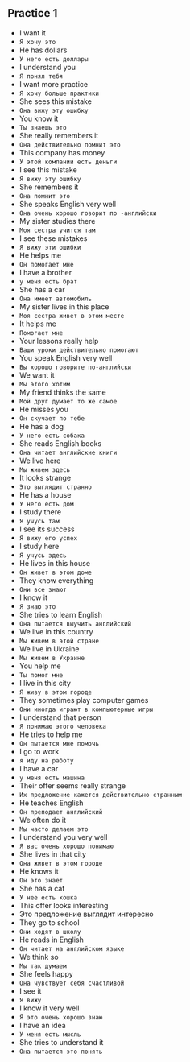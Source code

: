 #

## Practice 1

* I want it
* `Я хочу это`
* He has dollars
* `У него есть доллары`
* I understand you
* `Я понял тебя`
* I want more practice
* `Я хочу больше практики`
* She sees this mistake
* `Она вижу эту ошибку`
* You know it
* `Ты знаешь это`
* She really remembers it
* `Она действительно помнит это`
* This company has money
* `У этой компании есть деньги`
* I see this mistake
* `Я вижу эту ошибку`
* She remembers it
* `Она помнит это`
* She speaks English very well
* `Она очень хорошо говорит по -английски`
* My sister studies there
* `Моя сестра учится там`
* I see these mistakes
* `Я вижу эти ошибки`
* He helps me
* `Он помогает мне`
* I have a brother
* `у меня есть брат`
* She has a car
* `Она имеет автомобиль`
* My sister lives in this place
* `Моя сестра живет в этом месте`
* It helps me
* `Помогает мне`
* Your lessons really help
* `Ваши уроки действительно помогают`
* You speak English very well
* `Вы хорошо говорите по-английски`
* We want it
* `Мы этого хотим`
* My friend thinks the same
* `Мой друг думает то же самое`
* He misses you
* `Он скучает по тебе`
* He has a dog
* `У него есть собака`
* She reads English books
* `Она читает английские книги`
* We live here
* `Мы живем здесь`
* It looks strange
* `Это выглядит странно`
* He has a house
* `У него есть дом`
* I study there
* `Я учусь там`
* I see its success
* `Я вижу его успех`
* I study here
* `Я учусь здесь`
* He lives in this house
* `Он живет в этом доме`
* They know everything
* `Они все знают`
* I know it
* `Я знаю это`
* She tries to learn English
* `Она пытается выучить английский`
* We live in this country
* `Мы живем в этой стране`
* We live in Ukraine
* `Мы живем в Украине`
* You help me
* `Ты помог мне`
* I live in this city
* `Я живу в этом городе`
* They sometimes play computer games
* `Они иногда играют в компьютерные игры`
* I understand that person
* `Я понимаю этого человека`
* He tries to help me
* `Он пытается мне помочь`
* I go to work
* `я иду на работу`
* I have a car
* `у меня есть машина`
* Their offer seems really strange
* `Их предложение кажется действительно странным`
* He teaches English
* `Он преподает английский`
* We often do it
* `Мы часто делаем это`
* I understand you very well
* `Я вас очень хорошо понимаю`
* She lives in that city
* `Она живет в этом городе`
* He knows it
* `Он это знает`
* She has a cat
* `У нее есть кошка`
* This offer looks interesting
* Это предложение выглядит интересно
* They go to school
* `Они ходят в школу`
* He reads in English
* `Он читает на английском языке`
* We think so
* `Мы так думаем`
* She feels happy
* `Она чувствует себя счастливой`
* I see it
* `Я вижу`
* I know it very well
* `Я это очень хорошо знаю`
* I have an idea
* `У меня есть мысль`
* She tries to understand it
* `Она пытается это понять`
